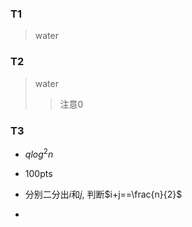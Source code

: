 ### T1
>water

### T2
>water 
>> 注意0

### T3
* $qlog^2n$  

* 100pts
* 分别二分出$i$和$j$, 判断$i+j==\frac{n}{2}$
*   
